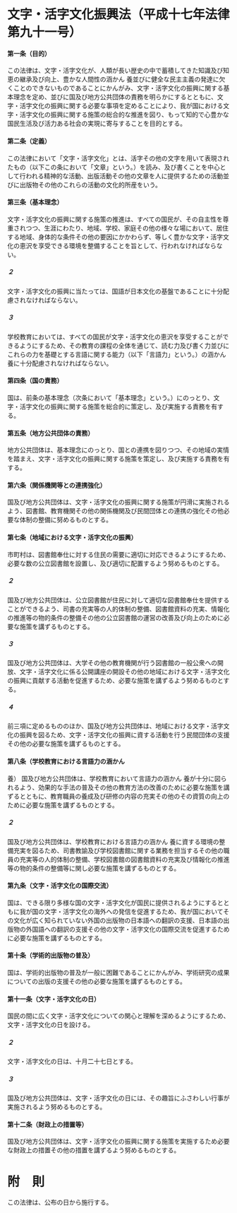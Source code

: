 # 文字・活字文化振興法（平成十七年法律第九十一号）
#### 第一条（目的）
この法律は、文字・活字文化が、人類が長い歴史の中で蓄積してきた知識及び知恵の継承及び向上、豊かな人間性の涵かん
養並びに健全な民主主義の発達に欠くことのできないものであることにかんがみ、文字・活字文化の振興に関する基本理念を定め、並びに国及び地方公共団体の責務を明らかにするとともに、文字・活字文化の振興に関する必要な事項を定めることにより、我が国における文字・活字文化の振興に関する施策の総合的な推進を図り、もって知的で心豊かな国民生活及び活力ある社会の実現に寄与することを目的とする。
#### 第二条（定義）
この法律において「文字・活字文化」とは、活字その他の文字を用いて表現されたもの（以下この条において「文章」という。）を読み、及び書くことを中心として行われる精神的な活動、出版活動その他の文章を人に提供するための活動並びに出版物その他のこれらの活動の文化的所産をいう。
#### 第三条（基本理念）
文字・活字文化の振興に関する施策の推進は、すべての国民が、その自主性を尊重されつつ、生涯にわたり、地域、学校、家庭その他の様々な場において、居住する地域、身体的な条件その他の要因にかかわらず、等しく豊かな文字・活字文化の恵沢を享受できる環境を整備することを旨として、行われなければならない。
##### ２
文字・活字文化の振興に当たっては、国語が日本文化の基盤であることに十分配慮されなければならない。
##### ３
学校教育においては、すべての国民が文字・活字文化の恵沢を享受することができるようにするため、その教育の課程の全体を通じて、読む力及び書く力並びにこれらの力を基礎とする言語に関する能力（以下「言語力」という。）の涵かん
養に十分配慮されなければならない。
#### 第四条（国の責務）
国は、前条の基本理念（次条において「基本理念」という。）にのっとり、文字・活字文化の振興に関する施策を総合的に策定し、及び実施する責務を有する。
#### 第五条（地方公共団体の責務）
地方公共団体は、基本理念にのっとり、国との連携を図りつつ、その地域の実情を踏まえ、文字・活字文化の振興に関する施策を策定し、及び実施する責務を有する。
#### 第六条（関係機関等との連携強化）
国及び地方公共団体は、文字・活字文化の振興に関する施策が円滑に実施されるよう、図書館、教育機関その他の関係機関及び民間団体との連携の強化その他必要な体制の整備に努めるものとする。
#### 第七条（地域における文字・活字文化の振興）
市町村は、図書館奉仕に対する住民の需要に適切に対応できるようにするため、必要な数の公立図書館を設置し、及び適切に配置するよう努めるものとする。
##### ２
国及び地方公共団体は、公立図書館が住民に対して適切な図書館奉仕を提供することができるよう、司書の充実等の人的体制の整備、図書館資料の充実、情報化の推進等の物的条件の整備その他の公立図書館の運営の改善及び向上のために必要な施策を講ずるものとする。
##### ３
国及び地方公共団体は、大学その他の教育機関が行う図書館の一般公衆への開放、文字・活字文化に係る公開講座の開設その他の地域における文字・活字文化の振興に貢献する活動を促進するため、必要な施策を講ずるよう努めるものとする。
##### ４
前三項に定めるもののほか、国及び地方公共団体は、地域における文字・活字文化の振興を図るため、文字・活字文化の振興に資する活動を行う民間団体の支援その他の必要な施策を講ずるものとする。
#### 第八条（学校教育における言語力の涵かん
養）
国及び地方公共団体は、学校教育において言語力の涵かん
養が十分に図られるよう、効果的な手法の普及その他の教育方法の改善のために必要な施策を講ずるとともに、教育職員の養成及び研修の内容の充実その他のその資質の向上のために必要な施策を講ずるものとする。
##### ２
国及び地方公共団体は、学校教育における言語力の涵かん
養に資する環境の整備充実を図るため、司書教諭及び学校図書館に関する業務を担当するその他の職員の充実等の人的体制の整備、学校図書館の図書館資料の充実及び情報化の推進等の物的条件の整備等に関し必要な施策を講ずるものとする。
#### 第九条（文字・活字文化の国際交流）
国は、できる限り多様な国の文字・活字文化が国民に提供されるようにするとともに我が国の文字・活字文化の海外への発信を促進するため、我が国においてその文化が広く知られていない外国の出版物の日本語への翻訳の支援、日本語の出版物の外国語への翻訳の支援その他の文字・活字文化の国際交流を促進するために必要な施策を講ずるものとする。
#### 第十条（学術的出版物の普及）
国は、学術的出版物の普及が一般に困難であることにかんがみ、学術研究の成果についての出版の支援その他の必要な施策を講ずるものとする。
#### 第十一条（文字・活字文化の日）
国民の間に広く文字・活字文化についての関心と理解を深めるようにするため、文字・活字文化の日を設ける。
##### ２
文字・活字文化の日は、十月二十七日とする。
##### ３
国及び地方公共団体は、文字・活字文化の日には、その趣旨にふさわしい行事が実施されるよう努めるものとする。
#### 第十二条（財政上の措置等）
国及び地方公共団体は、文字・活字文化の振興に関する施策を実施するため必要な財政上の措置その他の措置を講ずるよう努めるものとする。
# 附　則
この法律は、公布の日から施行する。
